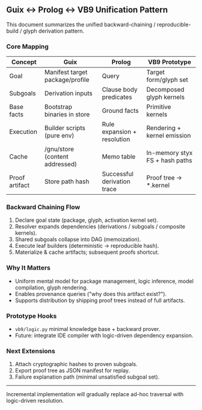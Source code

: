 ## Guix ↔ Prolog ↔ VB9 Unification Pattern

This document summarizes the unified backward-chaining / reproducible-build / glyph derivation pattern.

### Core Mapping
| Concept | Guix | Prolog | VB9 Prototype |
|---------|------|--------|---------------|
| Goal | Manifest target package/profile | Query | Target form/glyph set |
| Subgoals | Derivation inputs | Clause body predicates | Decomposed glyph kernels |
| Base facts | Bootstrap binaries in store | Ground facts | Primitive kernels |
| Execution | Builder scripts (pure env) | Rule expansion + resolution | Rendering + kernel emission |
| Cache | /gnu/store (content addressed) | Memo table | In-memory styx FS + hash paths |
| Proof artifact | Store path hash | Successful derivation trace | Proof tree → *.kernel |

### Backward Chaining Flow
1. Declare goal state (package, glyph, activation kernel set).
2. Resolver expands dependencies (derivations / subgoals / composite kernels).
3. Shared subgoals collapse into DAG (memoization).
4. Execute leaf builders (deterministic → reproducible hash).
5. Materialize & cache artifacts; subsequent proofs shortcut.

### Why It Matters
* Uniform mental model for package management, logic inference, model compilation, glyph rendering.
* Enables provenance queries ("why does this artifact exist?").
* Supports distribution by shipping proof trees instead of full artifacts.

### Prototype Hooks
* `vb9/logic.py` minimal knowledge base + backward prover.
* Future: integrate IDE compiler with logic-driven dependency expansion.

### Next Extensions
1. Attach cryptographic hashes to proven subgoals.
2. Export proof tree as JSON manifest for replay.
3. Failure explanation path (minimal unsatisfied subgoal set).

---
Incremental implementation will gradually replace ad-hoc traversal with logic-driven resolution.
